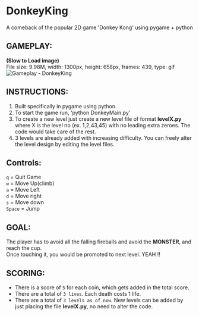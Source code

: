 
# DonkeyKing  
A comeback of the popular 2D game 'Donkey Kong' using pygame + python
  

## GAMEPLAY:

__(Slow to Load image)__  
File size: 9.98M, width: 1300px, height: 658px, frames: 439, type: gif
![Gameplay - DonkeyKing](gameplay.gif)

  

## INSTRUCTIONS:

1. Built specifically in pygame using python.
2. To start the game run, 'python DonkeyMain.py'
3. To create a new level just create a new level file of format **levelX.py** where X is the level no (ex. 1,2,43,45) with no leading extra zeroes. The code would take care of the rest.
4. 3 levels are already added with increasing difficulty. You can freely alter the level design by editing the level files.
  

## Controls:
`q` =	Quit Game  
`w`	=	Move Up(climb)  
`a`	=	Move Left  
`d`	=	Move right  
`s`	=	Move down  
`Space`	=	Jump  
  


## GOAL:
The player has to avoid all the falling fireballs and avoid the **MONSTER**, and reach the cup.  
Once touching it, you would be promoted to next level. YEAH !!  
  


## SCORING:
- There is a score of `5` for each coin, which gets added in the total score.  
- There are a total of `3 lives`. Each death costs 1 life.  
- There are a total of `3 levels as of now`. New levels can be added by just placing the file **levelX.py**, no need to alter the code.  
